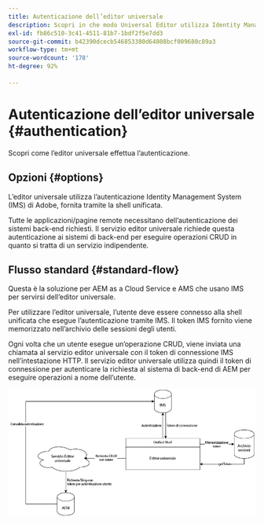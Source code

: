 ```yaml
---
title: Autenticazione dell’editor universale
description: Scopri in che modo Universal Editor utilizza Identity Management System (IMS) di Adobe per l’autenticazione.
exl-id: fb86c510-3c41-4511-81b7-1bdf2f5e7dd3
source-git-commit: b42390dcecb546853380d64808bcf009680c89a3
workflow-type: tm+mt
source-wordcount: '178'
ht-degree: 92%

---
```



# Autenticazione dell’editor universale {#authentication}

Scopri come l’editor universale effettua l’autenticazione.

## Opzioni {#options}

L’editor universale utilizza l’autenticazione Identity Management System (IMS) di Adobe, fornita tramite la shell unificata.

Tutte le applicazioni/pagine remote necessitano dell’autenticazione dei sistemi back-end richiesti. Il servizio editor universale richiede questa autenticazione ai sistemi di back-end per eseguire operazioni CRUD in quanto si tratta di un servizio indipendente.

## Flusso standard {#standard-flow}

Questa è la soluzione per AEM as a Cloud Service e AMS che usano IMS per servirsi dell’editor universale.

Per utilizzare l’editor universale, l’utente deve essere connesso alla shell unificata che esegue l’autenticazione tramite IMS. Il token IMS fornito viene memorizzato nell’archivio delle sessioni degli utenti.

Ogni volta che un utente esegue un’operazione CRUD, viene inviata una chiamata al servizio editor universale con il token di connessione IMS nell’intestazione HTTP. Il servizio editor universale utilizza quindi il token di connessione per autenticare la richiesta al sistema di back-end di AEM per eseguire operazioni a nome dell’utente.

![Flusso di autenticazione standard](assets/standard-flow.png)
